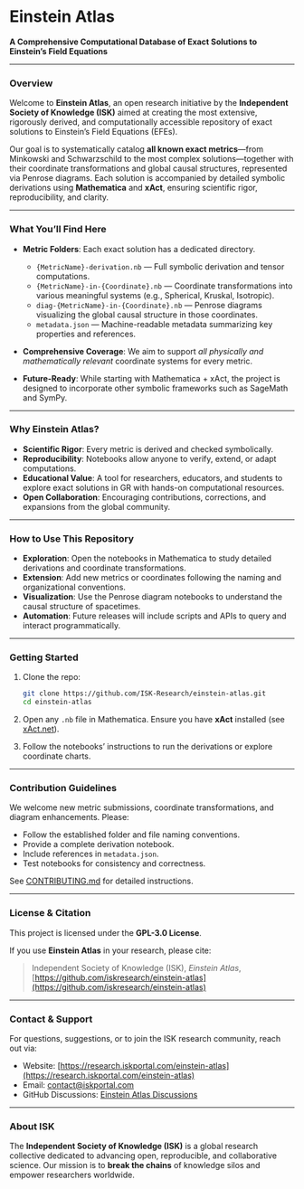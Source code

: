 # Einstein Atlas

**A Comprehensive Computational Database of Exact Solutions to Einstein’s Field Equations**

---

### Overview

Welcome to **Einstein Atlas**, an open research initiative by the **Independent Society of Knowledge (ISK)** aimed at creating the most extensive, rigorously derived, and computationally accessible repository of exact solutions to Einstein’s Field Equations (EFEs).

Our goal is to systematically catalog **all known exact metrics**—from Minkowski and Schwarzschild to the most complex solutions—together with their coordinate transformations and global causal structures, represented via Penrose diagrams. Each solution is accompanied by detailed symbolic derivations using **Mathematica** and **xAct**, ensuring scientific rigor, reproducibility, and clarity.

---

### What You’ll Find Here

- **Metric Folders**: Each exact solution has a dedicated directory.
  - `{MetricName}-derivation.nb` — Full symbolic derivation and tensor computations.
  - `{MetricName}-in-{Coordinate}.nb` — Coordinate transformations into various meaningful systems (e.g., Spherical, Kruskal, Isotropic).
  - `diag-{MetricName}-in-{Coordinate}.nb` — Penrose diagrams visualizing the global causal structure in those coordinates.
  - `metadata.json` — Machine-readable metadata summarizing key properties and references.

- **Comprehensive Coverage**: We aim to support *all physically and mathematically relevant* coordinate systems for every metric.

- **Future-Ready**: While starting with Mathematica + xAct, the project is designed to incorporate other symbolic frameworks such as SageMath and SymPy.

---

### Why Einstein Atlas?

- **Scientific Rigor**: Every metric is derived and checked symbolically.
- **Reproducibility**: Notebooks allow anyone to verify, extend, or adapt computations.
- **Educational Value**: A tool for researchers, educators, and students to explore exact solutions in GR with hands-on computational resources.
- **Open Collaboration**: Encouraging contributions, corrections, and expansions from the global community.

---

### How to Use This Repository

- **Exploration**: Open the notebooks in Mathematica to study detailed derivations and coordinate transformations.
- **Extension**: Add new metrics or coordinates following the naming and organizational conventions.
- **Visualization**: Use the Penrose diagram notebooks to understand the causal structure of spacetimes.
- **Automation**: Future releases will include scripts and APIs to query and interact programmatically.

---

### Getting Started

1. Clone the repo:
   ```bash
   git clone https://github.com/ISK-Research/einstein-atlas.git
   cd einstein-atlas
   ````

2. Open any `.nb` file in Mathematica. Ensure you have **xAct** installed (see [xAct.net](http://www.xact.es)).

3. Follow the notebooks’ instructions to run the derivations or explore coordinate charts.

---

### Contribution Guidelines

We welcome new metric submissions, coordinate transformations, and diagram enhancements. Please:

* Follow the established folder and file naming conventions.
* Provide a complete derivation notebook.
* Include references in `metadata.json`.
* Test notebooks for consistency and correctness.

See [CONTRIBUTING.md](./CONTRIBUTING.md) for detailed instructions.

---

### License & Citation

This project is licensed under the **GPL-3.0 License**.

If you use **Einstein Atlas** in your research, please cite:

> Independent Society of Knowledge (ISK), *Einstein Atlas*, [https://github.com/iskresearch/einstein-atlas](https://github.com/iskresearch/einstein-atlas)

---

### Contact & Support

For questions, suggestions, or to join the ISK research community, reach out via:

* Website: [https://research.iskportal.com/einstein-atlas](https://research.iskportal.com/einstein-atlas)
* Email: [contact@iskportal.com](mailto:contact@iskportal.com)
* GitHub Discussions: [Einstein Atlas Discussions](https://github.com/ISK-Research/Einstein-Atlas/discussions)

---

### About ISK

The **Independent Society of Knowledge (ISK)** is a global research collective dedicated to advancing open, reproducible, and collaborative science. Our mission is to **break the chains** of knowledge silos and empower researchers worldwide.



